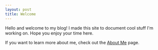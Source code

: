 ```yaml
---
layout: post
title: Welcome
---
```


Hello and welcome to my blog! I made this site to document cool stuff I'm working on. Hope you enjoy your time here.

If you want to learn more about me, check out the [About Me](/about) page.
